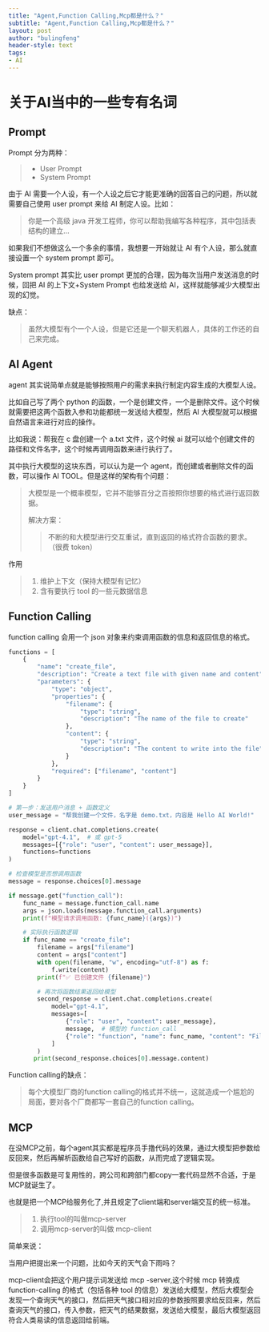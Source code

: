 ```yaml
---
title: "Agent,Function Calling,Mcp都是什么？"
subtitle: "Agent,Function Calling,Mcp都是什么？"
layout: post
author: "bulingfeng"
header-style: text
tags:
- AI
---
```

# 关于AI当中的一些专有名词

## Prompt

Prompt 分为两种：

> - User Prompt
> - System Prompt

由于 AI 需要一个人设，有一个人设之后它才能更准确的回答自己的问题，所以就需要自己使用 user prompt 来给 AI 制定人设。比如：

> 你是一个高级 java 开发工程师，你可以帮助我编写各种程序，其中包括表结构的建立...

如果我们不想做这么一个多余的事情，我想要一开始就让 AI 有个人设，那么就直接设置一个 system prompt 即可。

System prompt 其实比 user prompt 更加的合理，因为每次当用户发送消息的时候，回把 AI 的上下文+System Prompt 也给发送给 AI，这样就能够减少大模型出现的幻觉。

缺点：

> 虽然大模型有个一个人设，但是它还是一个聊天机器人，具体的工作还的自己来完成。

## AI Agent

agent 其实说简单点就是能够按照用户的需求来执行制定内容生成的大模型人设。

比如自己写了两个 python 的函数，一个是创建文件，一个是删除文件。这个时候就需要把这两个函数入参和功能都统一发送给大模型，然后 AI 大模型就可以根据自然语言来进行对应的操作。

比如我说：帮我在 c 盘创建一个 a.txt 文件，这个时候 ai 就可以给个创建文件的路径和文件名字，这个时候再调用函数来进行执行了。

其中执行大模型的这块东西，可以认为是一个 agent，而创建或者删除文件的函数，可以操作 AI TOOL。但是这样的架构有个问题：

> 大模型是一个概率模型，它并不能够百分之百按照你想要的格式进行返回数据。
>
> 解决方案：
>
> > 不断的和大模型进行交互重试，直到返回的格式符合函数的要求。（很费 token）

作用

> 1. 维护上下文（保持大模型有记忆）
> 2. 含有要执行 tool 的一些元数据信息

## Function Calling

function calling 会用一个 json 对象来约束调用函数的信息和返回信息的格式。

```python
functions = [
    {
        "name": "create_file",
        "description": "Create a text file with given name and content",
        "parameters": {
            "type": "object",
            "properties": {
                "filename": {
                    "type": "string",
                    "description": "The name of the file to create"
                },
                "content": {
                    "type": "string",
                    "description": "The content to write into the file"
                }
            },
            "required": ["filename", "content"]
        }
    }
]

# 第一步：发送用户消息 + 函数定义
user_message = "帮我创建一个文件，名字是 demo.txt，内容是 Hello AI World!"

response = client.chat.completions.create(
    model="gpt-4.1",  # 或 gpt-5
    messages=[{"role": "user", "content": user_message}],
    functions=functions
)

# 检查模型是否想调用函数
message = response.choices[0].message

if message.get("function_call"):
    func_name = message.function_call.name
    args = json.loads(message.function_call.arguments)
    print(f"模型请求调用函数: {func_name}({args})")

    # 实际执行函数逻辑
    if func_name == "create_file":
        filename = args["filename"]
        content = args["content"]
        with open(filename, "w", encoding="utf-8") as f:
            f.write(content)
        print(f"✅ 已创建文件 {filename}")

        # 再次将函数结果返回给模型
        second_response = client.chat.completions.create(
            model="gpt-4.1",
            messages=[
                {"role": "user", "content": user_message},
                message,  # 模型的 function_call
                {"role": "function", "name": func_name, "content": "File created successfully"}
            ]
        )
       print(second_response.choices[0].message.content)
```

Function calling的缺点：

> 每个大模型厂商的function calling的格式并不统一，这就造成一个尴尬的局面，要对各个厂商都写一套自己的function calling。

## MCP

在没MCP之前，每个agent其实都是程序员手撸代码的效果，通过大模型把参数给反回来，然后再解析函数给自己写好的函数，从而完成了逻辑实现。

但是很多函数是可复用性的，跨公司和跨部门都copy一套代码显然不合适，于是MCP就诞生了。

也就是把一个MCP给服务化了,并且规定了client端和server端交互的统一标准。

> 1. 执行tool的叫做mcp-server
> 2. 调用mcp-server的叫做 mcp-client

简单来说：

当用户把提出来一个问题，比如今天的天气会下雨吗？

mcp-client会把这个用户提示词发送给 mcp -server,这个时候 mcp 转换成 function-calling 的格式（包括各种 tool 的信息）发送给大模型，然后大模型会发现一个查询天气的接口，然后把天气接口相对应的参数按照要求给反回来，然后查询天气的接口，传入参数，把天气的结果数据，发送给大模型，最后大模型返回符合人类易读的信息返回给前端。